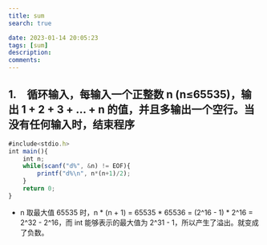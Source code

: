 ```yaml
---
title: sum
search: true

date: 2023-01-14 20:05:23
tags: [sum]
description:
comments:
---
```


## 1\. 循环输入，每输入一个正整数 n (n≤65535)，输出 1 + 2 + 3 + ... + n 的值，并且多输出一个空行。当没有任何输入时，结束程序
```js
#include<stdio.h>
int main(){
    int n;
    while(scanf("d%", &n) != EOF){
        printf("d%\n", n*(n+1)/2);
    }
    return 0;
}
```
- n 取最大值 65535 时，n * (n + 1) = 65535 * 65536 = (2^16 - 1) * 2^16 = 2^32 - 2^16，而 int 能够表示的最大值为 2^31 - 1，所以产生了溢出。就变成了负数。

